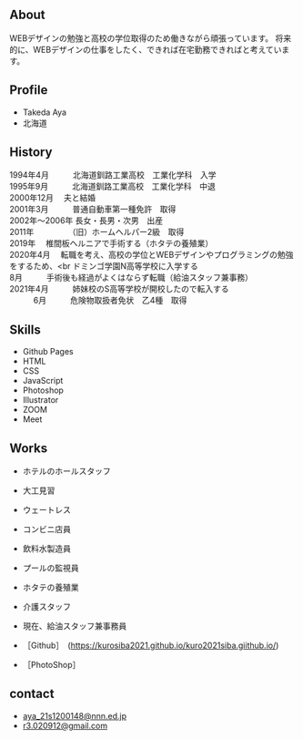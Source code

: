 ## About

WEBデザインの勉強と高校の学位取得のため働きながら頑張っています。
将来的に、WEBデザインの仕事をしたく、できれば在宅勤務できればと考えています。

## Profile

- Takeda Aya
- 北海道

## History  


1994年4月　　　北海道釧路工業高校　工業化学科　入学<br>
1995年9月　　　北海道釧路工業高校　工業化学科　中退<br>
2000年12月   　夫と結婚<br>
2001年3月　　　普通自動車第一種免許　取得<br>
2002年～2006年 長女・長男・次男　出産<br>
2011年　　　　 （旧）ホームヘルパー2級　取得<br>
2019年　       椎間板ヘルニアで手術する（ホタテの養殖業）<br>
2020年4月　    転職を考え、高校の学位とWEBデザインやプログラミングの勉強をするため、<br
              ドミンゴ学園N高等学校に入学する<br>
      8月　　　手術後も経過がよくはならず転職（給油スタッフ兼事務）<br>
2021年4月　　　姉妹校のS高等学校が開校したので転入する<br>
　　　6月　　　危険物取扱者免状　乙4種　取得<br>

## Skills   

- Github Pages
- HTML
- CSS
- JavaScript
- Photoshop
- Illustrator
- ZOOM
- Meet

## Works

- ホテルのホールスタッフ
- 大工見習
- ウェートレス
- コンビニ店員
- 飲料水製造員
- プールの監視員
- ホタテの養殖業
- 介護スタッフ
- 現在、給油スタッフ兼事務員

- ［Github］　(https://kurosiba2021.github.io/kuro2021siba.giithub.io/)
- ［PhotoShop］

## contact

- aya_21s1200148@nnn.ed.jp
- r3.020912@gmail.com
           
